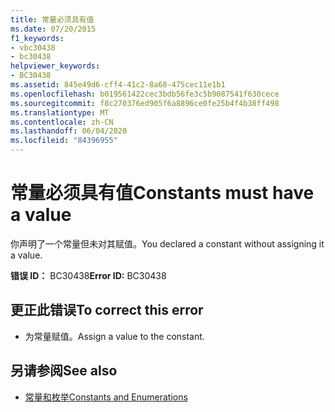 ```yaml
---
title: 常量必须具有值
ms.date: 07/20/2015
f1_keywords:
- vbc30438
- bc30438
helpviewer_keywords:
- BC30438
ms.assetid: 845e49d6-cff4-41c2-8a68-475cec11e1b1
ms.openlocfilehash: b019561422cec3bdb56fe3c5b9087541f630cece
ms.sourcegitcommit: f8c270376ed905f6a8896ce0fe25b4f4b38ff498
ms.translationtype: MT
ms.contentlocale: zh-CN
ms.lasthandoff: 06/04/2020
ms.locfileid: "84396955"
---
```

# <a name="constants-must-have-a-value"></a><span data-ttu-id="9fff2-102">常量必须具有值</span><span class="sxs-lookup"><span data-stu-id="9fff2-102">Constants must have a value</span></span>
<span data-ttu-id="9fff2-103">你声明了一个常量但未对其赋值。</span><span class="sxs-lookup"><span data-stu-id="9fff2-103">You declared a constant without assigning it a value.</span></span>  
  
 <span data-ttu-id="9fff2-104">**错误 ID：** BC30438</span><span class="sxs-lookup"><span data-stu-id="9fff2-104">**Error ID:** BC30438</span></span>  
  
## <a name="to-correct-this-error"></a><span data-ttu-id="9fff2-105">更正此错误</span><span class="sxs-lookup"><span data-stu-id="9fff2-105">To correct this error</span></span>  
  
- <span data-ttu-id="9fff2-106">为常量赋值。</span><span class="sxs-lookup"><span data-stu-id="9fff2-106">Assign a value to the constant.</span></span>  
  
## <a name="see-also"></a><span data-ttu-id="9fff2-107">另请参阅</span><span class="sxs-lookup"><span data-stu-id="9fff2-107">See also</span></span>

- [<span data-ttu-id="9fff2-108">常量和枚举</span><span class="sxs-lookup"><span data-stu-id="9fff2-108">Constants and Enumerations</span></span>](../language-reference/constants-and-enumerations.md)
